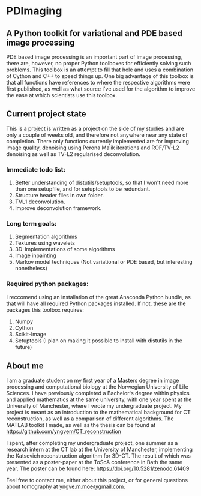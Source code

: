 # PDImaging
## A Python toolkit for variational and PDE based image processing
PDE based image processing is an important part of image processing, there are, however, no proper Python toolboxes for efficiently solving such problems. This toolbox is an attempt to fill that hole and uses a combination of Cython and C++ to speed things up. One big advantage of this toolbox is that all functions have references to where the respective algorithms were first published, as well as what source I've used for the algorithm to improve the ease at which scientists use this toolbox.

## Current project state
This is a project is written as a project on the side of my studies and are only a couple of weeks old, and therefore not anywhere near any state of completion. There only functions currently implemented are for improving image quality, denoising using Perona Malik iterations and ROF/TV-L2 denoising as well as TV-L2 regularised deconvolution.

### Immediate todo list:
1. Better understanding of distutils/setuptools, so that I won't need more than one setupfile, and for setuptools to be redundant.
2. Structure header files in own folder.
3. TVL1 deconvolution.
4. Improve deconvolution framework.

### Long term goals:
1. Segmentation algorithms
2. Textures using wavelets
3. 3D-Implementations of some algorithms
4. Image inpainting
5. Markov model techniques (Not variational or PDE based, but interesting nonetheless)

### Required python packages:
I reccomend using an installation of the great Anaconda Python bundle, as that will have all required Python packages installed. If not, these are the packages this toolbox requires:

1. Numpy
2. Cython
3. Scikit-Image
4. Setuptools (I plan on making it possible to install with distutils in the future)

## About me
I am a graduate student on my first year of a Masters degree in image processing and computational biology at the Norwegian University of Life Sciences. I have previously completed a Bachelor's degree within physics and applied mathematics at the same university, with one year spent at the University of Manchester, where I wrote my undergraduate project. My project is meant as an introduction to the mathematical background for CT reconstruction, as well as a comparison of different algorithms. The MATLAB toolkit I made, as well as the thesis can be found at https://github.com/yngvem/CT_reconstruction 

I spent, after completing my undergraduate project, one summer as a research intern at the CT lab at the University of Manchester, implementing the Katsevich reconstruction algorithm for 3D-CT. The result of which was presented as a poster-paper at the ToScA conference in Bath the same year. The poster can be found here: https://doi.org/10.5281/zenodo.61409

Feel free to contact me, either about this project, or for general questions about tomography at yngve.m.moe@gmail.com.

